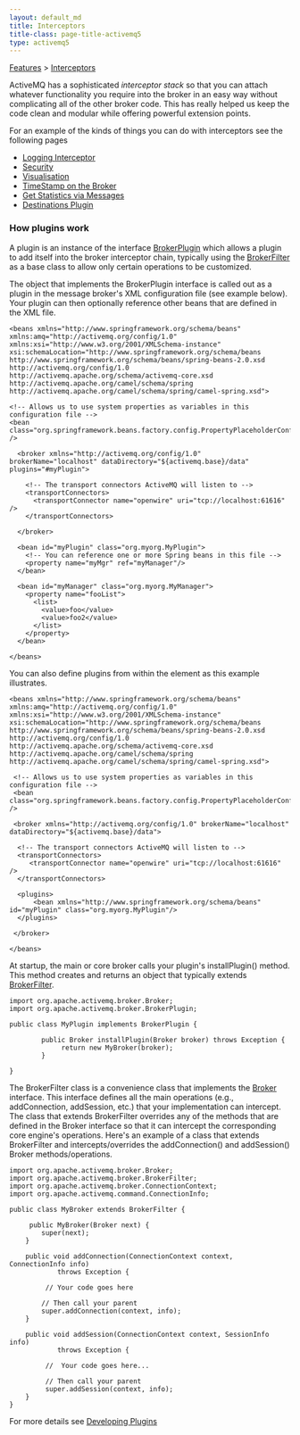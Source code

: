 ```yaml
---
layout: default_md
title: Interceptors 
title-class: page-title-activemq5
type: activemq5
---
```


[Features](features) > [Interceptors](interceptors)

ActiveMQ has a sophisticated _interceptor stack_ so that you can attach whatever functionality you require into the broker in an easy way without complicating all of the other broker code. This has really helped us keep the code clean and modular while offering powerful extension points.

For an example of the kinds of things you can do with interceptors see the following pages

*   [Logging Interceptor](logging-interceptor)
*   [Security](security)
*   [Visualisation](visualisation)
*   [TimeStamp on the Broker](timestampplugin)
*   [Get Statistics via Messages](statisticsplugin)
*   [Destinations Plugin](destinations-plugin)

### How plugins work

A plugin is an instance of the interface [BrokerPlugin](http://activemq.apache.org/maven/apidocs/org/apache/activemq/broker/BrokerPlugin.html) which allows a plugin to add itself into the broker interceptor chain, typically using the [BrokerFilter](http://activemq.apache.org/maven/apidocs/org/apache/activemq/broker/BrokerFilter.html) as a base class to allow only certain operations to be customized.

The object that implements the BrokerPlugin interface is called out as a plugin in the message broker's XML configuration file (see example below). Your plugin can then optionally reference other beans that are defined in the XML file.
```
<beans xmlns="http://www.springframework.org/schema/beans" xmlns:amq="http://activemq.org/config/1.0" xmlns:xsi="http://www.w3.org/2001/XMLSchema-instance" xsi:schemaLocation="http://www.springframework.org/schema/beans 
http://www.springframework.org/schema/beans/spring-beans-2.0.xsd http://activemq.org/config/1.0 
http://activemq.apache.org/schema/activemq-core.xsd http://activemq.apache.org/camel/schema/spring  http://activemq.apache.org/camel/schema/spring/camel-spring.xsd">

<!-- Allows us to use system properties as variables in this configuration file -->
<bean  class="org.springframework.beans.factory.config.PropertyPlaceholderConfigurer" />

  <broker xmlns="http://activemq.org/config/1.0" brokerName="localhost" dataDirectory="${activemq.base}/data" plugins="#myPlugin">

    <!-- The transport connectors ActiveMQ will listen to -->
    <transportConnectors>
      <transportConnector name="openwire" uri="tcp://localhost:61616" />
    </transportConnectors>

  </broker>

  <bean id="myPlugin" class="org.myorg.MyPlugin">
    <!-- You can reference one or more Spring beans in this file -->
    <property name="myMgr" ref="myManager"/>		 
  </bean>

  <bean id="myManager" class="org.myorg.MyManager">
    <property name="fooList">
      <list>
        <value>foo</value>
        <value>foo2</value>
      </list>
    </property>
  </bean>

</beans>
```
You can also define plugins from within the <plugin> element as this example illustrates.
```
<beans xmlns="http://www.springframework.org/schema/beans" xmlns:amq="http://activemq.org/config/1.0"
xmlns:xsi="http://www.w3.org/2001/XMLSchema-instance" xsi:schemaLocation="http://www.springframework.org/schema/beans
http://www.springframework.org/schema/beans/spring-beans-2.0.xsd http://activemq.org/config/1.0 
http://activemq.apache.org/schema/activemq-core.xsd http://activemq.apache.org/camel/schema/spring
http://activemq.apache.org/camel/schema/spring/camel-spring.xsd">

 <!-- Allows us to use system properties as variables in this configuration file -->
 <bean  class="org.springframework.beans.factory.config.PropertyPlaceholderConfigurer" />

 <broker xmlns="http://activemq.org/config/1.0" brokerName="localhost" dataDirectory="${activemq.base}/data">

  <!-- The transport connectors ActiveMQ will listen to -->
  <transportConnectors>
     <transportConnector name="openwire" uri="tcp://localhost:61616" />
  </transportConnectors>

  <plugins>
      <bean xmlns="http://www.springframework.org/schema/beans" id="myPlugin" class="org.myorg.MyPlugin"/>    
  </plugins>

 </broker>
 
</beans>
```
At startup, the main or core broker calls your plugin's installPlugin() method. This method creates and returns an object that typically extends [BrokerFilter](http://activemq.apache.org/maven/apidocs/org/apache/activemq/broker/BrokerFilter.html).
```
import org.apache.activemq.broker.Broker;
import org.apache.activemq.broker.BrokerPlugin;

public class MyPlugin implements BrokerPlugin {	
        
        public Broker installPlugin(Broker broker) throws Exception {            
             return new MyBroker(broker);
        }	

}
```
The BrokerFilter class is a convenience class that implements the [Broker](http://activemq.apache.org/maven/apidocs/org/apache/activemq/broker/Broker.html) interface. This interface defines all the main operations (e.g., addConnection, addSession, etc.) that your implementation can intercept. The class that extends BrokerFilter overrides any of the methods that are defined in the Broker interface so that it can intercept the corresponding core engine's operations. Here's an example of a class that extends BrokerFilter and intercepts/overrides the addConnection() and addSession() Broker methods/operations.
```
import org.apache.activemq.broker.Broker;
import org.apache.activemq.broker.BrokerFilter;
import org.apache.activemq.broker.ConnectionContext;
import org.apache.activemq.command.ConnectionInfo;

public class MyBroker extends BrokerFilter {
    
     public MyBroker(Broker next) {
        super(next);                
    }

    public void addConnection(ConnectionContext context, ConnectionInfo info) 
            throws Exception {       
        
         // Your code goes here 

        // Then call your parent
        super.addConnection(context, info);
    }   

    public void addSession(ConnectionContext context, SessionInfo info) 
            throws Exception {       
        
         //  Your code goes here...

         // Then call your parent
         super.addSession(context, info);
    }	
}
```
For more details see [Developing Plugins](developing-plugins)

